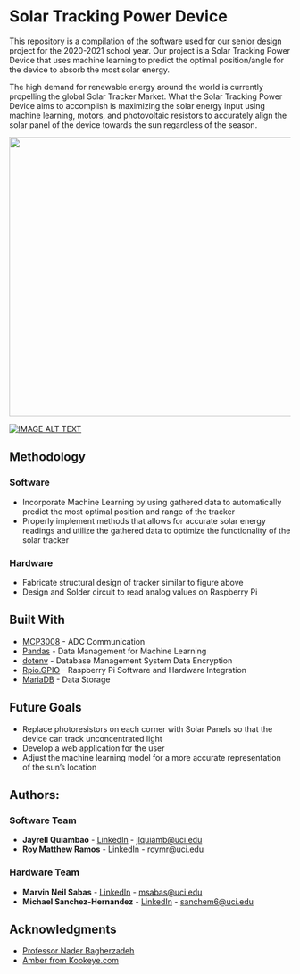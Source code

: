 # Solar Tracking Power Device

This repository is a compilation of the software used for our senior design project for the 2020-2021 school year. Our project is a Solar Tracking Power Device that uses machine learning to predict the optimal position/angle for the device to absorb the most solar energy. 

The high demand for renewable energy around the world is currently propelling the global Solar Tracker Market. What the Solar Tracking Power Device aims to accomplish is maximizing the solar energy input using machine learning, motors, and photovoltaic resistors to accurately align the solar panel of the device towards the sun regardless of the season.

<p align="center">
    <img src="./misc/TTB_Device_Pic.png" width="600" height="500" >
</p>

[![IMAGE ALT TEXT](https://youtu.be/ktNyTu8MgPs.jpg)](https://youtu.be/ktNyTu8MgPs "Solar Tracking Power Device")

## Methodology 

### Software 
* Incorporate Machine Learning by using gathered data to automatically predict the most optimal position and range of the tracker
* Properly implement methods that allows for accurate solar energy readings and utilize the gathered data to optimize the functionality of the solar tracker
### Hardware 
* Fabricate structural design of tracker similar to figure above
* Design and Solder circuit to read analog values on Raspberry Pi


## Built With

* [MCP3008](https://github.com/Freenove/Freenove_Ultimate_Starter_Kit_for_Raspberry_Pi) - ADC Communication
* [Pandas](https://pandas.pydata.org/docs/user_guide/index.html) - Data Management for Machine Learning
* [dotenv](https://pypi.org/project/python-dotenv/) - Database Management System Data Encryption
* [Rpio.GPIO](https://pypi.org/project/RPi.GPIO/) - Raspberry Pi Software and Hardware Integration
* [MariaDB](https://mariadb.org/) - Data Storage

## Future Goals

* Replace photoresistors on each corner with Solar Panels so that the device can track unconcentrated light
* Develop a web application for the user
* Adjust the machine learning model for a more accurate representation of the sun’s location

## Authors:

### Software Team
* **Jayrell Quiambao** -  [LinkedIn](https://www.linkedin.com/in/jayrell-quiambao/) - jlquiamb@uci.edu 
* **Roy Matthew Ramos** - [LinkedIn](https://www.linkedin.com/in/roymatthewr/) - roymr@uci.edu

### Hardware Team
* **Marvin Neil Sabas** - [LinkedIn](https://www.linkedin.com/in/marvinsabas/) - msabas@uci.edu
* **Michael Sanchez-Hernandez** - [LinkedIn](https://www.linkedin.com/in/michaelsanchezhernandez/) - sanchem6@uci.edu

## Acknowledgments 
* [Professor Nader Bagherzadeh](https://engineering.uci.edu/users/nader-bagherzadeh)
* [Amber from Kookeye.com](https://kookye.com)
